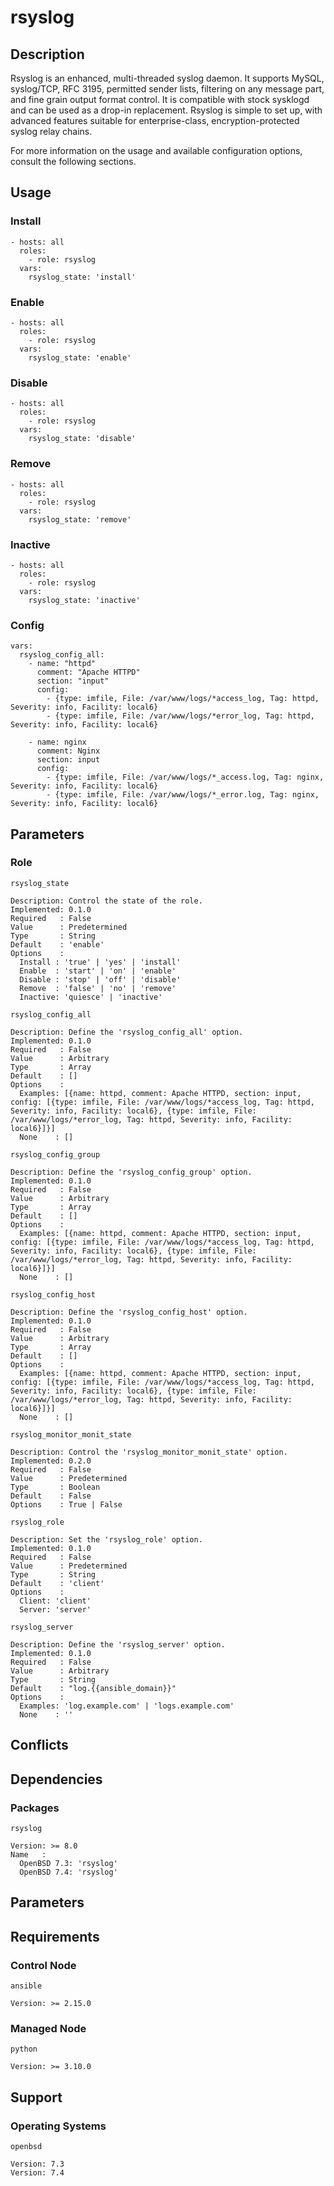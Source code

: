 # rsyslog

## Description

Rsyslog is an enhanced, multi-threaded syslog daemon. It supports MySQL,
syslog/TCP, RFC 3195, permitted sender lists, filtering on any message part, and
fine grain output format control. It is compatible with stock sysklogd and can
be used as a drop-in replacement. Rsyslog is simple to set up, with advanced
features suitable for enterprise-class, encryption-protected syslog relay chains.

For more information on the usage and available configuration options,
consult the following sections.

## Usage

### Install

```
- hosts: all
  roles:
    - role: rsyslog
  vars:
    rsyslog_state: 'install'
```

### Enable

```
- hosts: all
  roles:
    - role: rsyslog
  vars:
    rsyslog_state: 'enable'
```

### Disable

```
- hosts: all
  roles:
    - role: rsyslog
  vars:
    rsyslog_state: 'disable'
```

### Remove

```
- hosts: all
  roles:
    - role: rsyslog
  vars:
    rsyslog_state: 'remove'
```

### Inactive

```
- hosts: all
  roles:
    - role: rsyslog
  vars:
    rsyslog_state: 'inactive'
```

### Config

```
vars:
  rsyslog_config_all:
    - name: "httpd"
      comment: "Apache HTTPD"
      section: "input"
      config:
        - {type: imfile, File: /var/www/logs/*access_log, Tag: httpd, Severity: info, Facility: local6}
        - {type: imfile, File: /var/www/logs/*error_log, Tag: httpd, Severity: info, Facility: local6}

    - name: nginx
      comment: Nginx
      section: input
      config:
        - {type: imfile, File: /var/www/logs/*_access.log, Tag: nginx, Severity: info, Facility: local6}
        - {type: imfile, File: /var/www/logs/*_error.log, Tag: nginx, Severity: info, Facility: local6}
```

## Parameters

### Role

`rsyslog_state`

    Description: Control the state of the role.
    Implemented: 0.1.0
    Required   : False
    Value      : Predetermined
    Type       : String
    Default    : 'enable'
    Options    :
      Install : 'true' | 'yes' | 'install'
      Enable  : 'start' | 'on' | 'enable'
      Disable : 'stop' | 'off' | 'disable'
      Remove  : 'false' | 'no' | 'remove'
      Inactive: 'quiesce' | 'inactive'

`rsyslog_config_all`

    Description: Define the 'rsyslog_config_all' option.
    Implemented: 0.1.0
    Required   : False
    Value      : Arbitrary
    Type       : Array
    Default    : []
    Options    :
      Examples: [{name: httpd, comment: Apache HTTPD, section: input, config: [{type: imfile, File: /var/www/logs/*access_log, Tag: httpd, Severity: info, Facility: local6}, {type: imfile, File: /var/www/logs/*error_log, Tag: httpd, Severity: info, Facility: local6}]}]
      None    : []

`rsyslog_config_group`

    Description: Define the 'rsyslog_config_group' option.
    Implemented: 0.1.0
    Required   : False
    Value      : Arbitrary
    Type       : Array
    Default    : []
    Options    :
      Examples: [{name: httpd, comment: Apache HTTPD, section: input, config: [{type: imfile, File: /var/www/logs/*access_log, Tag: httpd, Severity: info, Facility: local6}, {type: imfile, File: /var/www/logs/*error_log, Tag: httpd, Severity: info, Facility: local6}]}]
      None    : []

`rsyslog_config_host`

    Description: Define the 'rsyslog_config_host' option.
    Implemented: 0.1.0
    Required   : False
    Value      : Arbitrary
    Type       : Array
    Default    : []
    Options    :
      Examples: [{name: httpd, comment: Apache HTTPD, section: input, config: [{type: imfile, File: /var/www/logs/*access_log, Tag: httpd, Severity: info, Facility: local6}, {type: imfile, File: /var/www/logs/*error_log, Tag: httpd, Severity: info, Facility: local6}]}]
      None    : []

`rsyslog_monitor_monit_state`

    Description: Control the 'rsyslog_monitor_monit_state' option.
    Implemented: 0.2.0
    Required   : False
    Value      : Predetermined
    Type       : Boolean
    Default    : False
    Options    : True | False

`rsyslog_role`

    Description: Set the 'rsyslog_role' option.
    Implemented: 0.1.0
    Required   : False
    Value      : Predetermined
    Type       : String
    Default    : 'client'
    Options    :
      Client: 'client'
      Server: 'server'

`rsyslog_server`

    Description: Define the 'rsyslog_server' option.
    Implemented: 0.1.0
    Required   : False
    Value      : Arbitrary
    Type       : String
    Default    : "log.{{ansible_domain}}"
    Options    :
      Examples: 'log.example.com' | 'logs.example.com'
      None    : ''

## Conflicts

## Dependencies

### Packages

`rsyslog`

    Version: >= 8.0
    Name   :
      OpenBSD 7.3: 'rsyslog'
      OpenBSD 7.4: 'rsyslog'

## Parameters

## Requirements

### Control Node

`ansible`

    Version: >= 2.15.0

### Managed Node

`python`

    Version: >= 3.10.0

## Support

### Operating Systems

`openbsd`

    Version: 7.3
    Version: 7.4
